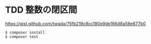 # TDD 整数の閉区間

https://gist.github.com/twada/75fb219c8cc180e9de166d8a58e877b0

    $ composer install
    $ composer test
